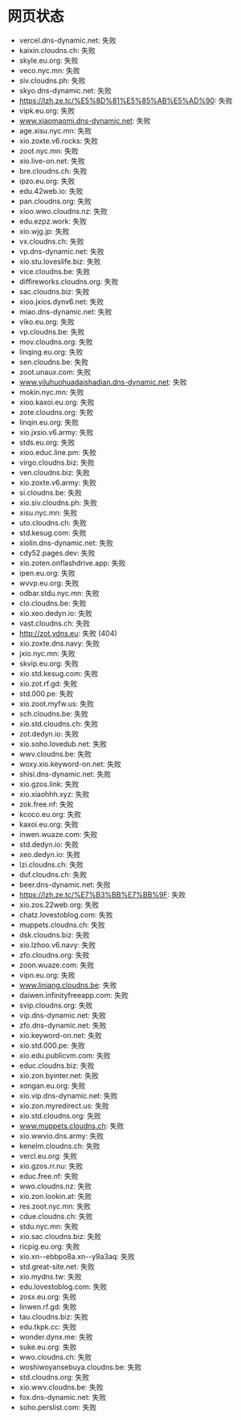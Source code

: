 # 网页状态
- vercel.dns-dynamic.net: 失败
- kaixin.cloudns.ch: 失败
- skyle.eu.org: 失败
- veco.nyc.mn: 失败
- siv.cloudns.ph: 失败
- skyo.dns-dynamic.net: 失败
- https://lzh.ze.tc/%E5%8D%81%E5%85%AB%E5%AD%90: 失败
- vipk.eu.org: 失败
- www.xiaomaomi.dns-dynamic.net: 失败
- age.xisu.nyc.mn: 失败
- xio.zoxte.v6.rocks: 失败
- zoot.nyc.mn: 失败
- xio.live-on.net: 失败
- bre.cloudns.ch: 失败
- ipzo.eu.org: 失败
- edu.42web.io: 失败
- pan.cloudns.org: 失败
- xioo.wwo.cloudns.nz: 失败
- edu.ezpz.work: 失败
- xio.wjg.jp: 失败
- vx.cloudns.ch: 失败
- vp.dns-dynamic.net: 失败
- xio.stu.loveslife.biz: 失败
- vice.cloudns.be: 失败
- diffireworks.cloudns.org: 失败
- sac.cloudns.biz: 失败
- xioo.jxios.dynv6.net: 失败
- miao.dns-dynamic.net: 失败
- viko.eu.org: 失败
- vp.cloudns.be: 失败
- mov.cloudns.org: 失败
- linqing.eu.org: 失败
- sen.cloudns.be: 失败
- zoot.unaux.com: 失败
- www.yiluhuohuadaishadian.dns-dynamic.net: 失败
- mokin.nyc.mn: 失败
- xioo.kaxoi.eu.org: 失败
- zote.cloudns.org: 失败
- linqin.eu.org: 失败
- xio.jxsio.v6.army: 失败
- stds.eu.org: 失败
- xioo.educ.line.pm: 失败
- virgo.cloudns.biz: 失败
- ven.cloudns.biz: 失败
- xio.zoxte.v6.army: 失败
- si.cloudns.be: 失败
- xio.siv.cloudns.ph: 失败
- xisu.nyc.mn: 失败
- uto.cloudns.ch: 失败
- std.kesug.com: 失败
- xiolin.dns-dynamic.net: 失败
- cdy52.pages.dev: 失败
- xio.zoten.onflashdrive.app: 失败
- ipen.eu.org: 失败
- wvvp.eu.org: 失败
- odbar.stdu.nyc.mn: 失败
- clo.cloudns.be: 失败
- xio.xeo.dedyn.io: 失败
- vast.cloudns.ch: 失败
- http://zot.ydns.eu: 失败 (404)
- xio.zoxte.dns.navy: 失败
- jxio.nyc.mn: 失败
- skvip.eu.org: 失败
- xio.std.kesug.com: 失败
- xio.zot.rf.gd: 失败
- std.000.pe: 失败
- xio.zoot.myfw.us: 失败
- sch.cloudns.be: 失败
- xio.std.cloudns.ch: 失败
- zot.dedyn.io: 失败
- xio.soho.lovedub.net: 失败
- wwv.cloudns.be: 失败
- woxy.xio.keyword-on.net: 失败
- shisi.dns-dynamic.net: 失败
- xio.gzos.link: 失败
- xio.xiaohhh.xyz: 失败
- zok.free.nf: 失败
- kcoco.eu.org: 失败
- kaxoi.eu.org: 失败
- inwen.wuaze.com: 失败
- std.dedyn.io: 失败
- xeo.dedyn.io: 失败
- lzi.cloudns.ch: 失败
- duf.cloudns.ch: 失败
- beer.dns-dynamic.net: 失败
- https://lzh.ze.tc/%E7%B3%BB%E7%BB%9F: 失败
- xio.zos.22web.org: 失败
- chatz.lovestoblog.com: 失败
- muppets.cloudns.ch: 失败
- dsk.cloudns.biz: 失败
- xio.lzhoo.v6.navy: 失败
- zfo.cloudns.org: 失败
- zoon.wuaze.com: 失败
- vipn.eu.org: 失败
- www.liniang.cloudns.be: 失败
- daiwen.infinityfreeapp.com: 失败
- svip.cloudns.org: 失败
- vip.dns-dynamic.net: 失败
- zfo.dns-dynamic.net: 失败
- xio.keyword-on.net: 失败
- xio.std.000.pe: 失败
- xio.edu.publicvm.com: 失败
- educ.cloudns.biz: 失败
- xio.zon.byinter.net: 失败
- xongan.eu.org: 失败
- xio.vip.dns-dynamic.net: 失败
- xio.zon.myredirect.us: 失败
- xio.std.cloudns.org: 失败
- www.muppets.cloudns.ch: 失败
- xio.wwvio.dns.army: 失败
- kenelm.cloudns.ch: 失败
- vercl.eu.org: 失败
- xio.gzos.rr.nu: 失败
- educ.free.nf: 失败
- wwo.cloudns.nz: 失败
- xio.zon.lookin.at: 失败
- res.zoot.nyc.mn: 失败
- cdue.cloudns.ch: 失败
- stdu.nyc.mn: 失败
- xio.sac.cloudns.biz: 失败
- ricpig.eu.org: 失败
- xio.xn--ebbpo8a.xn--y9a3aq: 失败
- std.great-site.net: 失败
- xio.mydns.tw: 失败
- edu.lovestoblog.com: 失败
- zosx.eu.org: 失败
- linwen.rf.gd: 失败
- tau.cloudns.biz: 失败
- edu.tkpk.cc: 失败
- wonder.dynx.me: 失败
- suke.eu.org: 失败
- wwo.cloudns.ch: 失败
- woshiwoyansebuya.cloudns.be: 失败
- std.cloudns.org: 失败
- xio.wwv.cloudns.be: 失败
- fox.dns-dynamic.net: 失败
- soho.perslist.com: 失败
